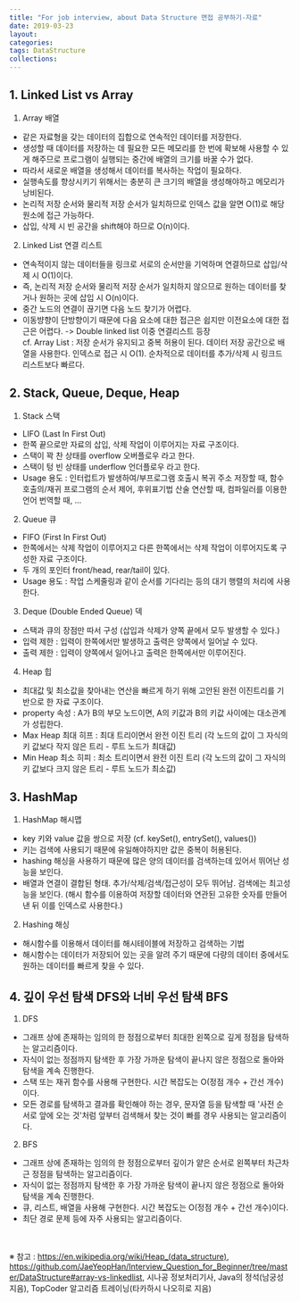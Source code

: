 ```yaml
---
title: "For job interview, about Data Structure 면접 공부하기-자료"
date: 2019-03-23
layout:
categories:
tags: DataStructure
collections: 
---
```



## 1. Linked List vs Array 
1) Array 배열
  - 같은 자료형을 갖는 데이터의 집합으로 연속적인 데이터를 저장한다.
  - 생성할 때 데이터를 저장하는 데 필요한 모든 메모리를 한 번에 확보해 사용할 수 있게 해주므로 프로그램이 실행되는 중간에 배열의 크기를 바꿀 수가 없다.
  - 따라서 새로운 배열을 생성해서 데이터를 복사하는 작업이 필요하다.
  - 실행속도를 향상시키기 위해서는 충분히 큰 크기의 배열을 생성해야하고 메모리가 낭비된다.
  - 논리적 저장 순서와 물리적 저장 순서가 일치하므로 인덱스 값을 알면 O(1)로 해당 원소에 접근 가능하다.
  - 삽입, 삭제 시 빈 공간을 shift해야 하므로 O(n)이다.
  
2) Linked List 연결 리스트
  - 연속적이지 않는 데이터들을 링크로 서로의 순서만을 기억하며 연결하므로 삽입/삭제 시 O(1)이다.
  - 즉, 논리적 저장 순서와 물리적 저장 순서가 일치하지 않으므로 원하는 데이터를 찾거나 원하는 곳에 삽입 시 O(n)이다.
  - 중간 노드의 연결이 끊기면 다음 노드 찾기가 어렵다. 
  - 이동뱡향이 단방향이기 때문에 다음 요소에 대한 접근은 쉽지만 이전요소에 대한 접근은 어렵다. -> Double linked list 이중 연결리스트 등장
<br> cf. Array List : 저장 순서가 유지되고 중복 허용이 된다. 데이터 저장 공간으로 배열을 사용한다. 인덱스로 접근 시 O(1). 순차적으로 데이터를 추가/삭제 시 링크드 리스트보다 빠르다. 


## 2. Stack, Queue, Deque, Heap
1) Stack 스택
  - LIFO (Last In First Out)
  - 한쪽 끝으로만 자료의 삽입, 삭제 작업이 이루어지는 자료 구조이다.
  - 스택이 꽉 찬 상태를 overflow 오버플로우 라고 한다.
  - 스택이 텅 빈 상태를 underflow 언더플로우 라고 한다.
  - Usage 용도 : 인터럽트가 발생하여/부프로그램 호출시 복귀 주소 저장할 때, 함수 호출의/재귀 프로그램의 순서 제어, 후위표기법 산술 연산할 때, 컴파일러를 이용한 언어 번역할 때, ...
  
2) Queue 큐
  - FIFO (First In First Out)
  - 한쪽에서는 삭제 작업이 이루어지고 다른 한쪽에서는 삭제 작업이 이루어지도록 구성한 자료 구조이다.
  - 두 개의 포인터 front/head, rear/tail이 있다.
  - Usage 용도 : 작업 스케줄링과 같이 순서를 기다리는 등의 대기 행렬의 처리에 사용한다.
  
3) Deque (Double Ended Queue) 덱
  - 스택과 큐의 장점만 따서 구성 (삽입과 삭제가 양쪽 끝에서 모두 발생할 수 있다.)
  - 입력 제한 : 입력이 한쪽에서만 발생하고 출력은 양쪽에서 일어날 수 있다.
  - 출력 제한 : 입력이 양쪽에서 일어나고 출력은 한쪽에서만 이루어진다.
  
4) Heap 힙
  - 최대값 및 최소값을 찾아내는 연산을 빠르게 하기 위해 고안된 완전 이진트리를 기반으로 한 자료 구조이다.
  - property 속성 : A가 B의 부모 노드이면, A의 키값과 B의 키값 사이에는 대소관계가 성립한다.
  - Max Heap 최대 히프 : 최대 트리이면서 완전 이진 트리 (각 노드의 값이 그 자식의 키 값보다 작지 않은 트리 - 루트 노드가 최대값)
  - Min Heap 최소 히피 : 최소 트리이면서 완전 이진 트리 (각 노드의 값이 그 자식의 키 값보다 크지 않은 트리 - 루트 노드가 최소값)
  
  
## 3. HashMap
1) HashMap 해시맵
  - key 키와 value 값을 쌍으로 저장 (cf. keySet(), entrySet(), values())
  - 키는 검색에 사용되기 때문에 유일해야하지만 값은 중복이 허용된다.
  - hashing 해싱을 사용하기 때문에 많은 양의 데이터를 검색하는데 있어서 뛰어난 성능을 보인다.
  - 배열과 연결이 결합된 형태. 추가/삭제/검색/접근성이 모두 뛰어남. 검색에는 최고성능을 보인다. (해시 함수를 이용하여 저장할 데이터와 연관된 고유한 숫자를 만들어 낸 뒤 이를 인덱스로 사용한다.)
  
2) Hashing 해싱
  - 해시함수를 이용해서 데이터를 해시테이블에 저장하고 검색하는 기법
  - 해시함수는 데이터가 저장되어 있는 곳을 알려 주기 때문에 다량의 데이터 중에서도 원하는 데이터를 빠르게 찾을 수 있다.
  

## 4. 깊이 우선 탐색 DFS와 너비 우선 탐색 BFS
1) DFS
- 그래프 상에 존재하는 임의의 한 정점으로부터 최대한 왼쪽으로 깊게 정점을 탐색하는 알고리즘이다.
- 자식이 없는 정점까지 탐색한 후 가장 가까운 탐색이 끝나지 않은 정점으로 돌아와 탐색을 계속 진행한다.
- 스택 또는 재귀 함수를 사용해 구현한다. 시간 복잡도는 O(정점 개수 + 간선 개수)이다.
- 모든 경로를 탐색하고 결과를 확인해야 하는 경우, 문자열 등을 탐색할 때 '사전 순서로 앞에 오는 것'처럼 앞부터 검색해서 찾는 것이 빠를 경우 사용되는 알고리즘이다.

2) BFS
- 그래프 상에 존재하는 임의의 한 정점으로부터 깊이가 얕은 순서로 왼쪽부터 차근차근 정점을 탐색하는 알고리즘이다.
- 자식이 없는 정점까지 탐색한 후 가장 가까운 탐색이 끝나지 않은 정점으로 돌아와 탐색을 계속 진행한다.
- 큐, 리스트, 배열을 사용해 구현한다. 시간 복잡도는 O(정점 개수 + 간선 개수)이다.
- 최단 경로 문제 등에 자주 사용되는 알고리즘이다.


<br><br>
※ 참고 : https://en.wikipedia.org/wiki/Heap_(data_structure), https://github.com/JaeYeopHan/Interview_Question_for_Beginner/tree/master/DataStructure#array-vs-linkedlist, 시나공 정보처리기사, Java의 정석(남궁성 지음), TopCoder 알고리즘 트레이닝(타카하시 나오히로 지음)
